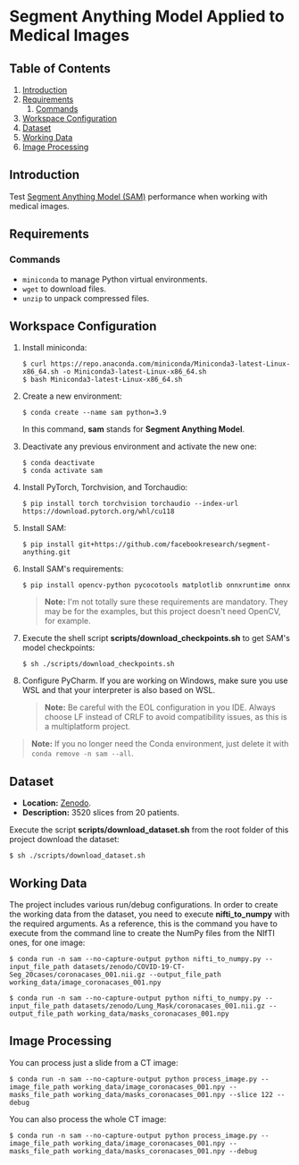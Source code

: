# Segment Anything Model Applied to Medical Images

## Table of Contents

1. [Introduction](#introduction)
2. [Requirements](#requirements)
   1. [Commands](#commands)
3. [Workspace Configuration](#workspace-configuration)
4. [Dataset](#dataset)
5. [Working Data](#working-data)
6. [Image Processing](#image-processing)

## Introduction

Test [Segment Anything Model (SAM)][sam] performance when working with medical images.

[sam]: https://segment-anything.com/ "Segment Anything Model (SAM): a new AI model from Meta AI that can \"cut out\" any object, in any image, with a single click"

## Requirements

### Commands

- `miniconda` to manage Python virtual environments.
- `wget` to download files.
- `unzip` to unpack compressed files.

## Workspace Configuration

1. Install miniconda:

    ```shell
    $ curl https://repo.anaconda.com/miniconda/Miniconda3-latest-Linux-x86_64.sh -o Miniconda3-latest-Linux-x86_64.sh
    $ bash Miniconda3-latest-Linux-x86_64.sh
    ```

2. Create a new environment:

    ```shell
    $ conda create --name sam python=3.9
    ```

    In this command, **sam** stands for **Segment Anything Model**.

3. Deactivate any previous environment and activate the new one:

    ```shell
    $ conda deactivate
    $ conda activate sam
    ```

4. Install PyTorch, Torchvision, and Torchaudio:

    ```shell
    $ pip install torch torchvision torchaudio --index-url https://download.pytorch.org/whl/cu118
    ```

5. Install SAM:

    ```shell
    $ pip install git+https://github.com/facebookresearch/segment-anything.git
    ```

6. Install SAM's requirements:

    ```shell
    $ pip install opencv-python pycocotools matplotlib onnxruntime onnx
    ```

    > **Note:** I'm not totally sure these requirements are mandatory. They may be for the examples, but this project doesn't need OpenCV, for example.

7. Execute the shell script **scripts/download_checkpoints.sh** to get SAM's model checkpoints:

    ```shell
    $ sh ./scripts/download_checkpoints.sh
    ```

8. Configure PyCharm. If you are working on Windows, make sure you use WSL and that your interpreter is also based on WSL.

    > **Note:** Be careful with the EOL configuration in you IDE. Always choose LF instead of CRLF to avoid compatibility issues, as this is a multiplatform project.

> **Note:** If you no longer need the Conda environment, just delete it with `conda remove -n sam --all`.

## Dataset

- **Location:** [Zenodo][dataset].
- **Description:** 3520 slices from 20 patients.

Execute the script **scripts/download_dataset.sh** from the root folder of this project download the dataset:

```shell
$ sh ./scripts/download_dataset.sh
```

[dataset]: https://zenodo.org/record/3757476 "COVID-19 CT Lung and Infection Segmentation Dataset"

## Working Data

The project includes various run/debug configurations. In order to create the working data from the dataset, you need to execute **nifti_to_numpy** with the required arguments. As a reference, this is the command you have to execute from the command line to create the NumPy files from the NIfTI ones, for one image:

```shell
$ conda run -n sam --no-capture-output python nifti_to_numpy.py --input_file_path datasets/zenodo/COVID-19-CT-Seg_20cases/coronacases_001.nii.gz --output_file_path working_data/image_coronacases_001.npy

$ conda run -n sam --no-capture-output python nifti_to_numpy.py --input_file_path datasets/zenodo/Lung_Mask/coronacases_001.nii.gz --output_file_path working_data/masks_coronacases_001.npy
```

## Image Processing

You can process just a slide from a CT image:

```shell
$ conda run -n sam --no-capture-output python process_image.py --image_file_path working_data/image_coronacases_001.npy --masks_file_path working_data/masks_coronacases_001.npy --slice 122 --debug 
```

You can also process the whole CT image:

```shell
$ conda run -n sam --no-capture-output python process_image.py --image_file_path working_data/image_coronacases_001.npy --masks_file_path working_data/masks_coronacases_001.npy --debug 
```
